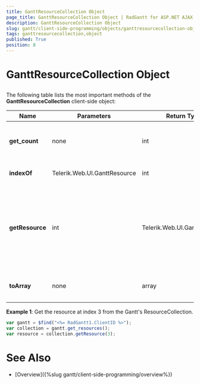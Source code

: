 ```yaml
---
title: GanttResourceCollection Object
page_title: GanttResourceCollection Object | RadGantt for ASP.NET AJAX Documentation
description: GanttResourceCollection Object
slug: gantt/client-side-programming/objects/ganttresourcecollection-object
tags: ganttresourcecollection,object
published: True
position: 8
---
```


# GanttResourceCollection Object



## 

The following table lists the most important methods of the **GanttResourceCollection** client-side object:


| Name | Parameters | Return Type | Description |
| ------ | ------ | ------ | ------ |
| **get_count** |none|int|Returns the number of resources in the collection.|
| **indexOf** |Telerik.Web.UI.GanttResource|int|Gets the index of a resource.|
| **getResource** |int|Telerik.Web.UI.GanttResource|Gets the resource from the collection residing at the index specified by the parameter. See **Example 1**.|
| **toArray** |none|array|Returns the collection represented as array.|


**Example 1**: Get the resource at index 3 from the Gantt's ResourceCollection.
````JavaScript
var gantt = $find("<%= RadGantt1.ClientID %>");
var collection = gantt.get_resources(); 	
var resource = collection.getResource(3);	 
````


# See Also

 * [Overview]({%slug gantt/client-side-programming/overview%})
